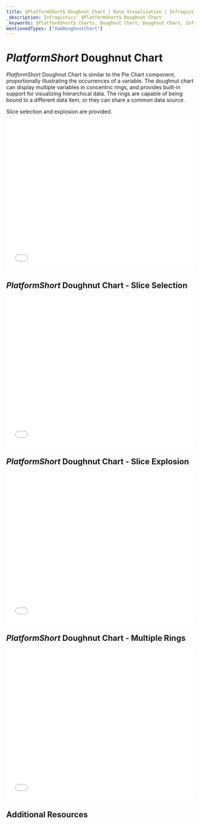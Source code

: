 ```yaml
---
title: $PlatformShort$ Doughnut Chart | Data Visualization | Infragistics
_description: Infragistics' $PlatformShort$ Doughnut Chart
_keywords: $PlatformShort$ Charts, Doughnut Chart, Doughnut Chart, Infragistics
mentionedTypes: ["XamDoughnutChart"]
---
```

# $PlatformShort$ Doughnut Chart

$PlatformShort$ Doughnut Chart is similar to the Pie Chart component, proportionally illustrating the occurrences of a variable. The doughnut chart can display multiple variables in concentric rings, and provides built-in support for visualizing hierarchical data. The rings are capable of being bound to a different data item, or they can share a common data source.

Slice selection and explosion are provided.

<div class="sample-container loading" style="height: 400px">
    <iframe id="doughnut-chart-legend-iframe" src='{environment:dvDemosBaseUrl}/charts/doughnut-chart-legend' width="100%" height="100%" seamless frameBorder="0" onload="onXPlatSampleIframeContentLoaded(this);" alt="$PlatformShort$ Doughnut Legend"></iframe>
</div>

<div class="divider--half"></div>

## $PlatformShort$ Doughnut Chart - Slice Selection

<div class="sample-container loading" style="height: 400px">
    <iframe id="doughnut-chart-selection-iframe" src='{environment:dvDemosBaseUrl}/charts/doughnut-chart-selection' width="100%" height="100%" seamless frameBorder="0" onload="onXPlatSampleIframeContentLoaded(this);" alt="$PlatformShort$ Doughnut Slice Selection"></iframe>
</div>

<div class="divider--half"></div>

## $PlatformShort$ Doughnut Chart - Slice Explosion

<div class="sample-container loading" style="height: 400px">
    <iframe id="doughnut-chart-explosion-iframe" src='{environment:dvDemosBaseUrl}/charts/doughnut-chart-explosion' width="100%" height="100%" seamless frameBorder="0" onload="onXPlatSampleIframeContentLoaded(this);" alt="$PlatformShort$ Doughnut Slice Explosion"></iframe>
</div>

<div class="divider--half"></div>

## $PlatformShort$ Doughnut Chart - Multiple Rings

<div class="sample-container loading" style="height: 400px">
    <iframe id="doughnut-chart-rings-iframe" src='{environment:dvDemosBaseUrl}/charts/doughnut-chart-rings' width="100%" height="100%" seamless frameBorder="0" onload="onXPlatSampleIframeContentLoaded(this);" alt="$PlatformShort$ Doughnut Multiple Rings"></iframe>
</div>

<div class="divider--half"></div>

## Additional Resources
<!-- TODO list topic links related to this topic -->

<!-- TODO list API links used in this topic 
## API Members
-->

